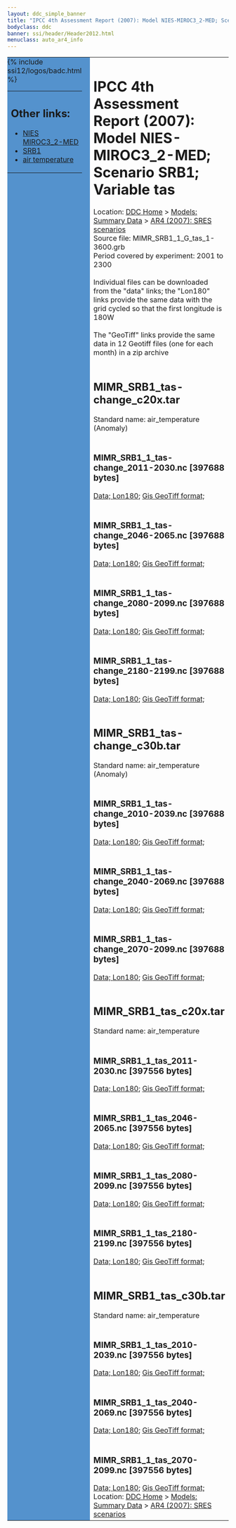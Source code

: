 ```yaml
---
layout: ddc_simple_banner
title: "IPCC 4th Assessment Report (2007): Model NIES-MIROC3_2-MED; Scenario SRB1; Variable tas"
bodyclass: ddc
banner: ssi/header/Header2012.html
menuclass: auto_ar4_info
---
```



<table width="100%" border="0" cellspacing="0" cellpadding="0" style="border-collapse: collapse;">
<tr style="margin:0;padding:0;border:0;">
<td style="margin:0;padding:0;border:0;height:1pt;width:150pt;background:#5492CD;" valign="top" >

<div id="lh-col2" class="auto_ar4_info">
<table class="menumain" bgcolor="#5492CD" cellspacing="0" width="100%" border="0">
<tr><td>
<h2> Other links:</h2>
<ul>
<li><a href="/auto/ar4/model-NIES-MIROC3_2-MED.html">NIES<br/>MIROC3_2-MED</a></li>
<li><a href="/auto/ar4/scenario-SRB1.html">SRB1</a></li>
<li><a href="/auto/ar4/var-air_temperature.html">air temperature</a></li>
</ul>
</td></tr>
{% include ssi12/logos/badc.html %}
</table>
</div>
</td>
<td><h1>IPCC 4th Assessment Report (2007): Model NIES-MIROC3_2-MED; Scenario SRB1; Variable tas</h1>

<!-- Breadcrumb1 -->
<div id="breadcrumb1" align="left">
Location: <a href="/index.html">DDC Home</a> > <a href="/sim/gcm_clim/">Models: Summary Data</a>
> <a href="/sim/gcm_clim/SRES_AR4/index.html">AR4 (2007): SRES scenarios</a>
</div>
<!-- End of Breadcrumb1 -->Source file: MIMR_SRB1_1_G_tas_1-3600.grb
<br/>
Period covered by experiment: 2001 to 2300<br/>
<br/>Individual files can be downloaded from the "data" links; the "Lon180" links provide the same data
         with the grid cycled so that the first longitude is 180W<br/>
<br/>The "GeoTiff" links provide the same data in 12 Geotiff files (one for each month)
          in a zip archive<br/>
<br/><h2>MIMR_SRB1_tas-change_c20x.tar</h2>
Standard name: air_temperature (Anomaly)<br>
<br/><h3>MIMR_SRB1_1_tas-change_2011-2030.nc [397688 bytes]</h3>
<a href="http://apps.ipcc-data.org/cgi-bin/downl/ar4_nc/tas/MIMR_SRB1_1_tas-change_2011-2030.nc">Data; </a><a href="http://apps.ipcc-data.org/cgi-bin/downl/ar4_nc/tas/MIMR_SRB1_1_tas-change_2011-2030.cyto180.nc"> Lon180</a>; <a href="/cgi-bin/downl/ar4_tif/tas/MIMR_SRB1_1_tas-change_2011-2030.zip">Gis GeoTiff format; </a><br/>
<br/><h3>MIMR_SRB1_1_tas-change_2046-2065.nc [397688 bytes]</h3>
<a href="http://apps.ipcc-data.org/cgi-bin/downl/ar4_nc/tas/MIMR_SRB1_1_tas-change_2046-2065.nc">Data; </a><a href="http://apps.ipcc-data.org/cgi-bin/downl/ar4_nc/tas/MIMR_SRB1_1_tas-change_2046-2065.cyto180.nc"> Lon180</a>; <a href="/cgi-bin/downl/ar4_tif/tas/MIMR_SRB1_1_tas-change_2046-2065.zip">Gis GeoTiff format; </a><br/>
<br/><h3>MIMR_SRB1_1_tas-change_2080-2099.nc [397688 bytes]</h3>
<a href="http://apps.ipcc-data.org/cgi-bin/downl/ar4_nc/tas/MIMR_SRB1_1_tas-change_2080-2099.nc">Data; </a><a href="http://apps.ipcc-data.org/cgi-bin/downl/ar4_nc/tas/MIMR_SRB1_1_tas-change_2080-2099.cyto180.nc"> Lon180</a>; <a href="/cgi-bin/downl/ar4_tif/tas/MIMR_SRB1_1_tas-change_2080-2099.zip">Gis GeoTiff format; </a><br/>
<br/><h3>MIMR_SRB1_1_tas-change_2180-2199.nc [397688 bytes]</h3>
<a href="http://apps.ipcc-data.org/cgi-bin/downl/ar4_nc/tas/MIMR_SRB1_1_tas-change_2180-2199.nc">Data; </a><a href="http://apps.ipcc-data.org/cgi-bin/downl/ar4_nc/tas/MIMR_SRB1_1_tas-change_2180-2199.cyto180.nc"> Lon180</a>; <a href="/cgi-bin/downl/ar4_tif/tas/MIMR_SRB1_1_tas-change_2180-2199.zip">Gis GeoTiff format; </a><br/>
<br/><h2>MIMR_SRB1_tas-change_c30b.tar</h2>
Standard name: air_temperature (Anomaly)<br>
<br/><h3>MIMR_SRB1_1_tas-change_2010-2039.nc [397688 bytes]</h3>
<a href="http://apps.ipcc-data.org/cgi-bin/downl/ar4_nc/tas/MIMR_SRB1_1_tas-change_2010-2039.nc">Data; </a><a href="http://apps.ipcc-data.org/cgi-bin/downl/ar4_nc/tas/MIMR_SRB1_1_tas-change_2010-2039.cyto180.nc"> Lon180</a>; <a href="/cgi-bin/downl/ar4_tif/tas/MIMR_SRB1_1_tas-change_2010-2039.zip">Gis GeoTiff format; </a><br/>
<br/><h3>MIMR_SRB1_1_tas-change_2040-2069.nc [397688 bytes]</h3>
<a href="http://apps.ipcc-data.org/cgi-bin/downl/ar4_nc/tas/MIMR_SRB1_1_tas-change_2040-2069.nc">Data; </a><a href="http://apps.ipcc-data.org/cgi-bin/downl/ar4_nc/tas/MIMR_SRB1_1_tas-change_2040-2069.cyto180.nc"> Lon180</a>; <a href="/cgi-bin/downl/ar4_tif/tas/MIMR_SRB1_1_tas-change_2040-2069.zip">Gis GeoTiff format; </a><br/>
<br/><h3>MIMR_SRB1_1_tas-change_2070-2099.nc [397688 bytes]</h3>
<a href="http://apps.ipcc-data.org/cgi-bin/downl/ar4_nc/tas/MIMR_SRB1_1_tas-change_2070-2099.nc">Data; </a><a href="http://apps.ipcc-data.org/cgi-bin/downl/ar4_nc/tas/MIMR_SRB1_1_tas-change_2070-2099.cyto180.nc"> Lon180</a>; <a href="/cgi-bin/downl/ar4_tif/tas/MIMR_SRB1_1_tas-change_2070-2099.zip">Gis GeoTiff format; </a><br/>
<br/><h2>MIMR_SRB1_tas_c20x.tar</h2>
Standard name: air_temperature<br>
<br/><h3>MIMR_SRB1_1_tas_2011-2030.nc [397556 bytes]</h3>
<a href="http://apps.ipcc-data.org/cgi-bin/downl/ar4_nc/tas/MIMR_SRB1_1_tas_2011-2030.nc">Data; </a><a href="http://apps.ipcc-data.org/cgi-bin/downl/ar4_nc/tas/MIMR_SRB1_1_tas_2011-2030.cyto180.nc"> Lon180</a>; <a href="/cgi-bin/downl/ar4_tif/tas/MIMR_SRB1_1_tas_2011-2030.zip">Gis GeoTiff format; </a><br/>
<br/><h3>MIMR_SRB1_1_tas_2046-2065.nc [397556 bytes]</h3>
<a href="http://apps.ipcc-data.org/cgi-bin/downl/ar4_nc/tas/MIMR_SRB1_1_tas_2046-2065.nc">Data; </a><a href="http://apps.ipcc-data.org/cgi-bin/downl/ar4_nc/tas/MIMR_SRB1_1_tas_2046-2065.cyto180.nc"> Lon180</a>; <a href="/cgi-bin/downl/ar4_tif/tas/MIMR_SRB1_1_tas_2046-2065.zip">Gis GeoTiff format; </a><br/>
<br/><h3>MIMR_SRB1_1_tas_2080-2099.nc [397556 bytes]</h3>
<a href="http://apps.ipcc-data.org/cgi-bin/downl/ar4_nc/tas/MIMR_SRB1_1_tas_2080-2099.nc">Data; </a><a href="http://apps.ipcc-data.org/cgi-bin/downl/ar4_nc/tas/MIMR_SRB1_1_tas_2080-2099.cyto180.nc"> Lon180</a>; <a href="/cgi-bin/downl/ar4_tif/tas/MIMR_SRB1_1_tas_2080-2099.zip">Gis GeoTiff format; </a><br/>
<br/><h3>MIMR_SRB1_1_tas_2180-2199.nc [397556 bytes]</h3>
<a href="http://apps.ipcc-data.org/cgi-bin/downl/ar4_nc/tas/MIMR_SRB1_1_tas_2180-2199.nc">Data; </a><a href="http://apps.ipcc-data.org/cgi-bin/downl/ar4_nc/tas/MIMR_SRB1_1_tas_2180-2199.cyto180.nc"> Lon180</a>; <a href="/cgi-bin/downl/ar4_tif/tas/MIMR_SRB1_1_tas_2180-2199.zip">Gis GeoTiff format; </a><br/>
<br/><h2>MIMR_SRB1_tas_c30b.tar</h2>
Standard name: air_temperature<br>
<br/><h3>MIMR_SRB1_1_tas_2010-2039.nc [397556 bytes]</h3>
<a href="http://apps.ipcc-data.org/cgi-bin/downl/ar4_nc/tas/MIMR_SRB1_1_tas_2010-2039.nc">Data; </a><a href="http://apps.ipcc-data.org/cgi-bin/downl/ar4_nc/tas/MIMR_SRB1_1_tas_2010-2039.cyto180.nc"> Lon180</a>; <a href="/cgi-bin/downl/ar4_tif/tas/MIMR_SRB1_1_tas_2010-2039.zip">Gis GeoTiff format; </a><br/>
<br/><h3>MIMR_SRB1_1_tas_2040-2069.nc [397556 bytes]</h3>
<a href="http://apps.ipcc-data.org/cgi-bin/downl/ar4_nc/tas/MIMR_SRB1_1_tas_2040-2069.nc">Data; </a><a href="http://apps.ipcc-data.org/cgi-bin/downl/ar4_nc/tas/MIMR_SRB1_1_tas_2040-2069.cyto180.nc"> Lon180</a>; <a href="/cgi-bin/downl/ar4_tif/tas/MIMR_SRB1_1_tas_2040-2069.zip">Gis GeoTiff format; </a><br/>
<br/><h3>MIMR_SRB1_1_tas_2070-2099.nc [397556 bytes]</h3>
<a href="http://apps.ipcc-data.org/cgi-bin/downl/ar4_nc/tas/MIMR_SRB1_1_tas_2070-2099.nc">Data; </a><a href="http://apps.ipcc-data.org/cgi-bin/downl/ar4_nc/tas/MIMR_SRB1_1_tas_2070-2099.cyto180.nc"> Lon180</a>; <a href="/cgi-bin/downl/ar4_tif/tas/MIMR_SRB1_1_tas_2070-2099.zip">Gis GeoTiff format; </a><br/>
<!-- Breadcrumb2 -->
<div id="breadcrumb2" align="left">
Location: <a href="/index.html">DDC Home</a> > <a href="/sim/gcm_clim/">Models: Summary Data</a>
> <a href="/sim/gcm_clim/SRES_AR4/index.html">AR4 (2007): SRES scenarios</a>
</div>
<!-- End of Breadcrumb2 --></td></tr></table>
